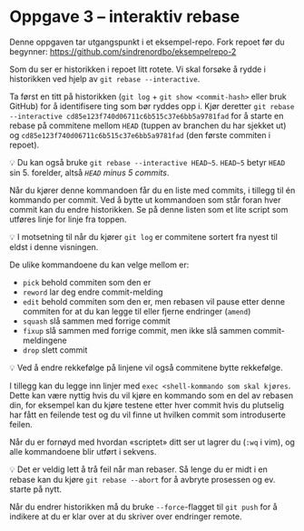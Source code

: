 # Oppgave 3 – interaktiv rebase

Denne oppgaven tar utgangspunkt i et eksempel-repo. Fork repoet før du begynner: https://github.com/sindrenordbo/eksempelrepo-2

Som du ser er historikken i repoet litt rotete. Vi skal forsøke å rydde i historikken ved hjelp av `git rebase --interactive`.

Ta først en titt på historikken (`git log` + `git show <commit-hash>` eller bruk GitHub) for å identifisere ting som bør ryddes opp i. Kjør deretter `git rebase --interactive cd85e123f740d06711c6b515c37e6bb5a9781fad` for å starte en rebase på commitene mellom `HEAD` (tuppen av branchen du har sjekket ut) og `cd85e123f740d06711c6b515c37e6bb5a9781fad` (den første commiten i repoet).

💡 Du kan også bruke `git rebase --interactive HEAD~5`. `HEAD~5` betyr `HEAD` sin 5. forelder, altså _`HEAD` minus 5 commits_.

Når du kjører denne kommandoen får du en liste med commits, i tillegg til én kommando per commit. Ved å bytte ut kommandoen som står foran hver commit kan du endre historikken. Se på denne listen som et lite script som utføres linje for linje fra toppen. 

💡 I motsetning til når du kjører `git log` er commitene sortert fra nyest til eldst i denne visningen.

De ulike kommandoene du kan velge mellom er:

- `pick` behold commiten som den er
- `reword` lar deg endre commit-melding
- `edit` behold commiten som den er, men rebasen vil pause etter denne commiten for at du kan legge til eller fjerne endringer (`amend`)
- `squash` slå sammen med forrige commit
- `fixup` slå sammen med forrige commit, men ikke slå sammen commit-meldingene
- `drop` slett commit

💡 Ved å endre rekkefølge på linjene vil også commitene bytte rekkefølge.

I tillegg kan du legge inn linjer med `exec <shell-kommando som skal kjøres`. Dette kan være nyttig hvis du vil kjøre en kommando som en del av rebasen din, for eksempel kan du kjøre testene etter hver commit hvis du plutselig har fått en feilende test og du vil finne ut hvilken commit som introduserte feilen.

Når du er fornøyd med hvordan «scriptet» ditt ser ut lagrer du (`:wq` i vim), og alle kommandoene blir utført i sekvens.

💡 Det er veldig lett å trå feil når man rebaser. Så lenge du er midt i en rebase kan du kjøre `git rebase --abort` for å avbryte prosessen og ev. starte på nytt.

Når du endrer historikken må du bruke `--force`-flagget til `git push` for å indikere at du er klar over at du skriver over endringer remote.